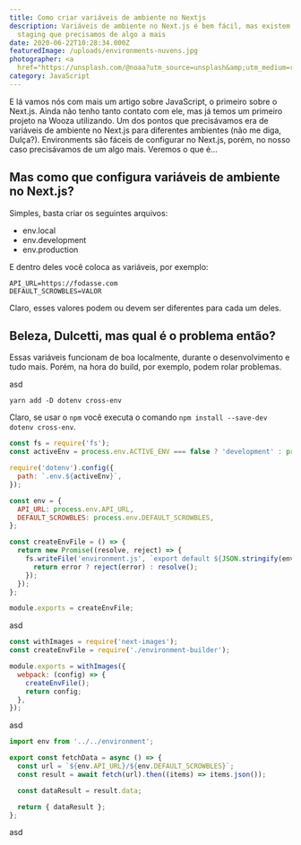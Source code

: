 ```yaml
---
title: Como criar variáveis de ambiente no Nextjs
description: Variáveis de ambiente no Next.js é bem fácil, mas existem casos com
  staging que precisamos de algo a mais
date: 2020-06-22T10:28:34.000Z
featuredImage: /uploads/environments-nuvens.jpg
photographer: <a
  href="https://unsplash.com/@noaa?utm_source=unsplash&amp;utm_medium=referral&amp;utm_content=creditCopyText">NOAA</a>
category: JavaScript
---
```

E lá vamos nós com mais um artigo sobre JavaScript, o primeiro sobre o Next.js. Ainda não tenho tanto contato com ele, mas já temos um primeiro projeto na Wooza utilizando. Um dos pontos que precisávamos era de variáveis de ambiente no Next.js para diferentes ambientes (não me diga, Dulça?). Environments são fáceis de configurar no Next.js, porém, no nosso caso precisávamos de um algo mais. Veremos o que é...

## Mas como que configura variáveis de ambiente no Next.js?

Simples, basta criar os seguintes arquivos:

* env.local
* env.development
* env.production

E dentro deles você coloca as variáveis, por exemplo:

```shell
API_URL=https://fodasse.com
DEFAULT_SCROWBLES=VALOR
```

Claro, esses valores podem ou devem ser diferentes para cada um deles.

## Beleza, Dulcetti, mas qual é o problema então?

Essas variáveis funcionam de boa localmente, durante o desenvolvimento e tudo mais. Porém, na hora do build, por exemplo, podem rolar problemas.

asd

```shell
yarn add -D dotenv cross-env
```

Claro, se usar o `npm` você executa o comando `npm install --save-dev dotenv cross-env`.

```javascript
const fs = require('fs');
const activeEnv = process.env.ACTIVE_ENV === false ? 'development' : process.env.ACTIVE_ENV;

require('dotenv').config({
  path: `.env.${activeEnv}`,
});

const env = {
  API_URL: process.env.API_URL,
  DEFAULT_SCROWBLES: process.env.DEFAULT_SCROWBLES,
};

const createEnvFile = () => {
  return new Promise((resolve, reject) => {
    fs.writeFile('environment.js', `export default ${JSON.stringify(env)}`, 'utf8', (error) => {
      return error ? reject(error) : resolve();
    });
  });
};

module.exports = createEnvFile;

```

asd

```javascript
const withImages = require('next-images');
const createEnvFile = require('./environment-builder');

module.exports = withImages({
  webpack: (config) => {
    createEnvFile();
    return config;
  },
});

```

asd

```javascript
import env from '../../environment';

export const fetchData = async () => {
  const url = `${env.API_URL}/${env.DEFAULT_SCROWBLES}`;
  const result = await fetch(url).then((items) => items.json());

  const dataResult = result.data;

  return { dataResult };
};

```

asd